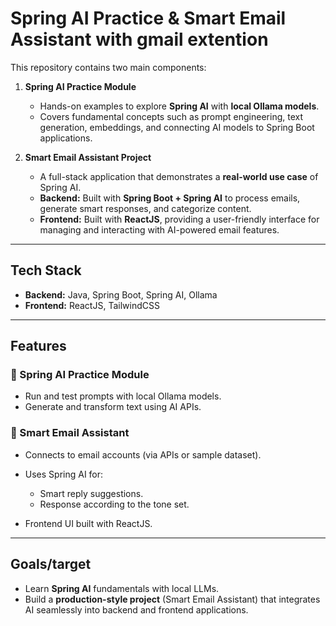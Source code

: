 # Spring AI Practice & Smart Email Assistant with gmail extention

This repository contains two main components:

1. **Spring AI Practice Module**

   * Hands-on examples to explore **Spring AI** with **local Ollama models**.
   * Covers fundamental concepts such as prompt engineering, text generation, embeddings, and connecting AI models to Spring Boot applications.

2. **Smart Email Assistant Project**

   * A full-stack application that demonstrates a **real-world use case** of Spring AI.
   * **Backend:** Built with **Spring Boot + Spring AI** to process emails, generate smart responses, and categorize content.
   * **Frontend:** Built with **ReactJS**, providing a user-friendly interface for managing and interacting with AI-powered email features.

---

##  Tech Stack

* **Backend:** Java, Spring Boot, Spring AI, Ollama
* **Frontend:** ReactJS, TailwindCSS 

---

##  Features

### 🔹 Spring AI Practice Module

* Run and test prompts with local Ollama models.
* Generate and transform text using AI APIs.

### 🔹 Smart Email Assistant

* Connects to email accounts (via APIs or sample dataset).
* Uses Spring AI for:

  * Smart reply suggestions.
  * Response according to the tone set.
* Frontend UI built with ReactJS.

---

##  Goals/target

* Learn **Spring AI** fundamentals with local LLMs.
* Build a **production-style project** (Smart Email Assistant) that integrates AI seamlessly into backend and frontend applications.

